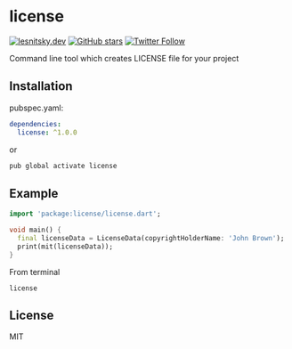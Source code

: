# license

[![lesnitsky.dev](https://lesnitsky.dev/shield.svg?hash=21570)](https://lesnitsky.dev?utm_source=license)
[![GitHub stars](https://img.shields.io/github/stars/lesnitsky/license.svg?style=social)](https://github.com/lesnitsky/license)
[![Twitter Follow](https://img.shields.io/twitter/follow/lesnitsky_dev.svg?label=Follow%20me&style=social)](https://twitter.com/lesnitsky_dev)

Command line tool which creates LICENSE file for your project

## Installation

pubspec.yaml:

```yaml
dependencies:
  license: ^1.0.0
```

or

```sh
pub global activate license
```

## Example

```dart
import 'package:license/license.dart';

void main() {
  final licenseData = LicenseData(copyrightHolderName: 'John Brown');
  print(mit(licenseData));
}

```

From terminal

```
license
```

## License

MIT
